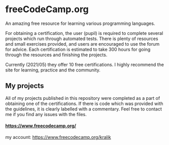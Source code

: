 # freeCodeCamp.org
An amazing free resource for learning various programming languages.

For obtaining a certification, the user (pupil) is required to complete several projects which run through automated tests.
There is plenty of resources and small exercises provided, and users are encouraged to use the forum for advice.
Each certification is estimated to take 300 hours for going through the resources and finishing the projects.

Currently (2021/05) they offer 10 free certifications. I highly recommend the site for learning, practice and the community.

## My projects
All of my projects published in this repository were completed as a part of obtaining one of the certifications.
If there is code which was provided with the guidelines, it is clearly labelled with a commentary.
Feel free to contact me if you find any issues with the files.


#### https://www.freecodecamp.org/

my account: https://www.freecodecamp.org/kralik
